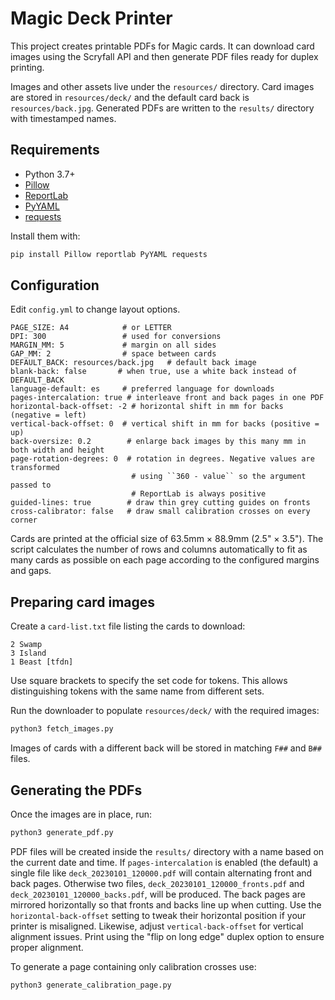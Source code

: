 # Magic Deck Printer

This project creates printable PDFs for Magic cards. It can download card images using the Scryfall API and then generate PDF files ready for duplex printing.

Images and other assets live under the `resources/` directory. Card images are stored in `resources/deck/` and the default card back is `resources/back.jpg`. Generated PDFs are written to the `results/` directory with timestamped names.

## Requirements

- Python 3.7+
- [Pillow](https://pypi.org/project/Pillow/)
- [ReportLab](https://pypi.org/project/reportlab/)
- [PyYAML](https://pypi.org/project/PyYAML/)
- [requests](https://pypi.org/project/requests/)

Install them with:

```bash
pip install Pillow reportlab PyYAML requests
```

## Configuration

Edit `config.yml` to change layout options.

```
PAGE_SIZE: A4            # or LETTER
DPI: 300                 # used for conversions
MARGIN_MM: 5             # margin on all sides
GAP_MM: 2                # space between cards
DEFAULT_BACK: resources/back.jpg   # default back image
blank-back: false       # when true, use a white back instead of DEFAULT_BACK
language-default: es     # preferred language for downloads
pages-intercalation: true # interleave front and back pages in one PDF
horizontal-back-offset: -2 # horizontal shift in mm for backs (negative = left)
vertical-back-offset: 0  # vertical shift in mm for backs (positive = up)
back-oversize: 0.2        # enlarge back images by this many mm in both width and height
page-rotation-degrees: 0  # rotation in degrees. Negative values are transformed
                           # using ``360 - value`` so the argument passed to
                           # ReportLab is always positive
guided-lines: true        # draw thin grey cutting guides on fronts
cross-calibrator: false   # draw small calibration crosses on every corner
```

Cards are printed at the official size of 63.5mm × 88.9mm (2.5" × 3.5").
The script calculates the number of rows and columns automatically to fit as
many cards as possible on each page according to the configured margins and
gaps.

## Preparing card images

Create a `card-list.txt` file listing the cards to download:

```
2 Swamp
3 Island
1 Beast [tfdn]
```

Use square brackets to specify the set code for tokens. This allows
distinguishing tokens with the same name from different sets.

Run the downloader to populate `resources/deck/` with the required images:

```bash
python3 fetch_images.py
```

Images of cards with a different back will be stored in matching `F##` and `B##` files.

## Generating the PDFs

Once the images are in place, run:

```bash
python3 generate_pdf.py
```

PDF files will be created inside the `results/` directory with a name based on
the current date and time. If `pages-intercalation` is enabled (the default) a
single file like `deck_20230101_120000.pdf` will contain alternating front and
back pages. Otherwise two files, `deck_20230101_120000_fronts.pdf` and
`deck_20230101_120000_backs.pdf`, will be produced. The back pages are mirrored
horizontally so that fronts and backs line up when cutting. Use the
`horizontal-back-offset` setting to tweak their horizontal position if your
printer is misaligned. Likewise, adjust `vertical-back-offset` for vertical
alignment issues. Print using the "flip on long edge" duplex option to
ensure proper alignment.

To generate a page containing only calibration crosses use:

```bash
python3 generate_calibration_page.py
```
